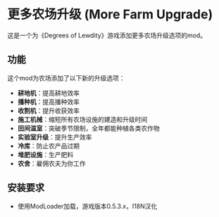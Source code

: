 # 更多农场升级 (More Farm Upgrade)

这是一个为《Degrees of Lewdity》游戏添加更多农场升级选项的mod。

## 功能

这个mod为农场添加了以下新的升级选项：

- **耕地机**：提高耕地效率
- **播种机**：提高播种效率
- **收割机**：提升收获效率
- **施工机械**：缩短所有农场设施的建造和升级时间
- **田间温室**：突破季节限制，全年都能种植各类农作物
- **实验室升级**：提升生产效率
- **冷库**：防止农产品过期
- **堆肥设施**：生产肥料
- **农舍**：雇佣农夫为你工作

## 安装要求

- 使用ModLoader加载，游戏版本0.5.3.x，I18N汉化